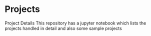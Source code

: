 # Projects
Project Details
This repository has a jupyter notebook which lists the projects handled in detail and also some sample projects
